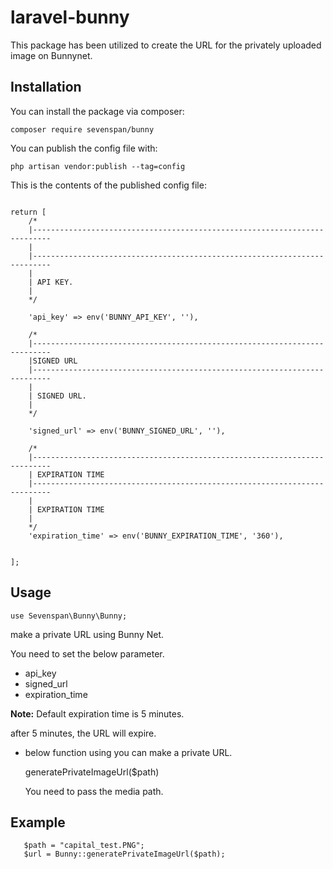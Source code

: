 # laravel-bunny

This package has been utilized to create the URL for the privately uploaded image on Bunnynet.

## Installation

You can install the package via composer:

```
composer require sevenspan/bunny
```

You can publish the config file with:

```
php artisan vendor:publish --tag=config
```
This is the contents of the published config file:

```

return [
    /*
    |--------------------------------------------------------------------------
    | 
    |--------------------------------------------------------------------------
    |
    | API KEY.
    |
    */

    'api_key' => env('BUNNY_API_KEY', ''),

    /*
    |--------------------------------------------------------------------------
    |SIGNED URL
    |--------------------------------------------------------------------------
    |
    | SIGNED URL.
    |
    */

    'signed_url' => env('BUNNY_SIGNED_URL', ''),

    /*
    |--------------------------------------------------------------------------
    | EXPIRATION TIME
    |--------------------------------------------------------------------------
    |
    | EXPIRATION TIME
    |
    */
    'expiration_time' => env('BUNNY_EXPIRATION_TIME', '360'),


];
```
## Usage
```
use Sevenspan\Bunny\Bunny;
```
make a private URL using Bunny Net.

You need to set the below parameter.

- api_key
- signed_url
- expiration_time

**Note:** Default expiration time is  5 minutes. 

after 5 minutes, the URL will expire.


- below function using you can make a private URL.

  generatePrivateImageUrl($path)
  
  You need to pass the media path.

## Example
```
   $path = "capital_test.PNG";
   $url = Bunny::generatePrivateImageUrl($path);
```   

